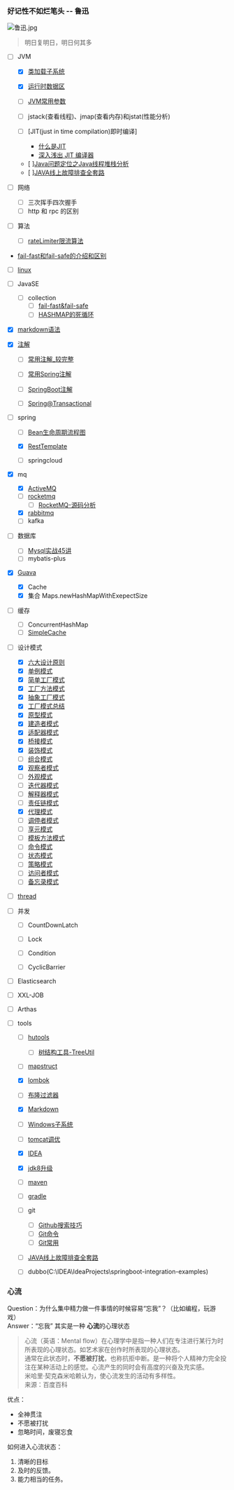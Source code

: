 ### 好记性不如烂笔头    --  鲁迅
![鲁迅.jpg](http://ww1.sinaimg.cn/large/005CzYvJgy1ge1php2eplj3073073t8s.jpg)
> 明日复明日，明日何其多

- [ ] JVM
    - [x] [类加载子系统](note/JVM/类加载子系统.md)
    - [x] [运行时数据区](note/JVM/运行时数据区.md)
    - [ ] [JVM常用参数](note/JVM/JVM常用参数.md)

    - [ ] jstack(查看线程)、jmap(查看内存)和jstat(性能分析)
    - [ ] [JIT(just in time compilation)即时编译]
        - [什么是JIT](https://www.cnblogs.com/dzhou/p/9549839.html)
        - [深入浅出 JIT 编译器 ](https://www.ibm.com/developerworks/cn/java/j-lo-just-in-time/index.html)
    - [ ][Java问题定位之Java线程堆栈分析](https://blog.csdn.net/weiweicao0429/article/details/53185999)
    - [ ][JAVA线上故障排查全套路](https://fredal.xin/java-error-check) 

- [ ] 网络
    - [ ] 三次挥手四次握手
    - [ ] http 和 rpc 的区别

- [ ] 算法
    - [ ] [rateLimiter限流算法](note/algorithm/rateLimiter限流算法.md)

- [ fail-fast和fail-safe的介绍和区别](https://blog.csdn.net/Kato_op/article/details/80356618)

- [ ] [linux](note/linux.md)

- [ ] JavaSE
  - [ ] collection
    - [ ] [fail-fast&fail-safe]()
    - [ ] [HASHMAP的死循环](https://coolshell.cn/articles/9606.html/comment-page-1#comments) 
- [x] [markdown语法](note/tools/Markdown.md)

- [x] [注解](note/java/annotation.md#注解)

  - [ ]  [常用注解_较完整](https://github.com/Snailclimb/JavaGuide/blob/master/docs/system-design/framework/spring/spring-annotations.md)
  - [ ]  [常用Spring注解](note/spring/SpringAnnotation.md)
  - [ ]  [SpringBoot注解](note/spring/SpringBoot注解.md)
  - [ ]  [Spring@Transactional](note/spring/Spring@Transactional.md)


- [ ] spring
    - [ ] [Bean生命周期流程图](note/spring/Bean生命周期流程图.md)
    - [x] [RestTemplate](demos/src/main/java/com/linhuanjie/spring/RestTemplateDemo.java#L7-L26)
    
    - [ ] springcloud

- [x] mq
  - [x] [ActiveMQ](note/mq/ActiveMQ.md#mqmessage-queue应用场景)
  - [ ] [rocketmq](note/mq/RocketMQ-01.md)
    - [ ] [RocketMQ-源码分析](note/mq/RocketMQ-03.md#2-源码分析)
  - [x] [rabbitmq](note/mq/RabbitMQ.md)
  - [ ] kafka

- [ ] 数据库
  - [ ] [Mysql实战45讲](note/MySQL45讲/README.md)
  - [ ] mybatis-plus

- [x] [Guava](demos/src/main/java/com/linhuanjie/guava/README.md)
  - [x] Cache
  - [x] 集合 Maps.newHashMapWithExepectSize

- [ ] 缓存
    - [ ] ConcurrentHashMap
    - [ ] [SimpleCache](base/src/main/java/com/linhuanjie/common/utils/SimpleCache.java#L10-L118)

- [ ] 设计模式
  - [x] [六大设计原则](note/java/设计模式/六大设计原则.md)
  - [x] [单例模式](note/java/设计模式/单例模式.md)
  - [x] [简单工厂模式](note/java/设计模式/简单工厂模式.md)
  - [x] [工厂方法模式](note/java/设计模式/工厂方法模式.md)
  - [x] [抽象工厂模式](note/java/设计模式/抽象工厂模式.md)
  - [x] [工厂模式总结](note/java/设计模式/工厂模式总结.md)
  - [x] [原型模式](note/java/设计模式/原型模式.md)
  - [x] [建造者模式](note/java/设计模式/建造者模式.md)
  - [x] [适配器模式](note/java/设计模式/适配器模式.md)
  - [x] [桥接模式](note/java/设计模式/桥接模式.md)
  - [x] [装饰模式](note/设计模式/装饰模式.md)
  - [ ] [组合模式]()
  - [x] [观察者模式](note/设计模式/观察者模式.md)
  - [ ] [外观模式]()
  - [ ] [迭代器模式]()
  - [ ] [解释器模式]()
  - [ ] [责任链模式]()
  - [x] [代理模式](note/设计模式/代理模式.md)
  - [ ] [调停者模式]()
  - [ ] [享元模式]()
  - [ ] [模板方法模式]()
  - [ ] [命令模式]()
  - [ ] [状态模式]()
  - [ ] [策略模式]()
  - [ ] [访问者模式]()
  - [ ] [备忘录模式]()

- [ ] [thread](demos/src/main/java/com/linhuanjie/thread/README.md)

- [ ] 并发
    - [ ] CountDownLatch
    - [ ] Lock
    - [ ] Condition
    - [ ] CyclicBarrier


- [ ] Elasticsearch

- [ ] XXL-JOB

- [ ] Arthas

- [ ] tools
    - [ ] [hutools](https://hutool.cn/docs/#/)
        - [ ] [树结构工具-TreeUtil](https://hutool.cn/docs/#/core/%E8%AF%AD%E8%A8%80%E7%89%B9%E6%80%A7/%E6%A0%91%E7%BB%93%E6%9E%84/%E6%A0%91%E7%BB%93%E6%9E%84%E5%B7%A5%E5%85%B7-TreeUtil)
    - [ ] [mapstruct](demos/src/main/java/com/linhuanjie/mapstruct/MapStructTest.java)
    - [x] [lombok](note/tools/lombok.md)
    - [ ] [布隆过滤器](note/tools/布隆过滤器.md)
    - [x] [Markdown](note/tools/Markdown.md)
    - [ ] [Windows子系统](note/tools/Windows子系统.md)
    - [ ] [tomcat调优](note/tools/tomcat调优.md)
    - [x] [IDEA](note/tools/IDEA.md)
    - [x] [jdk8升级](note/tools/升级jdk8.md)
    - [ ] [maven](note/tools/maven.md)
    - [ ] [gradle](note/tools/gradle.md)
    - [ ] git
        - [ ] [Github搜索技巧](note/tools/git/Github搜索技巧.md)
        - [ ] [Git命令](note/tools/git/Git命令.md)
        - [ ] [Git常用](note/tools/git/Git常用.md)

    - [ ] [JAVA线上故障排查全套路](https://fredal.xin/java-error-check)
    - [ ] dubbo(C:\IDEA\IdeaProjects\springboot-integration-examples)
    
    
### 心流
Question：为什么集中精力做一件事情的时候容易“忘我”？（比如编程，玩游戏）  
Answer：“忘我” 其实是一种 **心流**的心理状态
> 心流（英语：Mental flow）在心理学中是指一种人们在专注进行某行为时所表现的心理状态。如艺术家在创作时所表现的心理状态。  
> 通常在此状态时，**不愿被打扰**，也称抗拒中断。是一种将个人精神力完全投注在某种活动上的感觉。心流产生的同时会有高度的兴奋及充实感。  
> 米哈里·契克森米哈赖认为，使心流发生的活动有多样性。  
> 来源：百度百科

优点：
- 全神贯注
- 不愿被打扰
- 忽略时间，废寝忘食

如何进入心流状态：
1. 清晰的目标
2. 及时的反馈。
3. 能力相当的任务。

